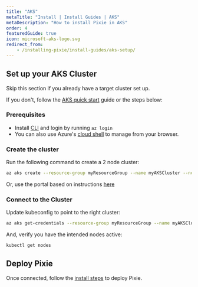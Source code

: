 ```yaml
---
title: "AKS"
metaTitle: "Install | Install Guides | AKS"
metaDescription: "How to install Pixie in AKS"
order: 4
featuredGuide: true
icon: microsoft-aks-logo.svg
redirect_from:
    - /installing-pixie/install-guides/aks-setup/
---
```


## Set up your AKS Cluster

Skip this section if you already have a target cluster set up.

If you don't, follow the [AKS quick start](https://docs.microsoft.com/en-us/azure/aks/kubernetes-walkthrough) guide or the steps below:

### Prerequisites

- Install [CLI](https://docs.microsoft.com/en-us/cli/azure/install-azure-cli?view=azure-cli-latest) and login by running `az login`
- You can also use Azure's [cloud shell](https://shell.azure.com) to manage from your browser.

### Create the cluster

Run the following command to create a 2 node cluster:

```bash
az aks create --resource-group myResourceGroup --name myAKSCluster --node-count 2 --enable-addons monitoring --generate-ssh-keys
```

Or, use the portal based on instructions [here](https://docs.microsoft.com/en-us/azure/aks/kubernetes-walkthrough-portal)

### Connect to the Cluster

Update kubeconfig to point to the right cluster:

```bash
az aks get-credentials --resource-group myResourceGroup --name myAKSCluster
```

And, verify you have the intended nodes active:

```bash
kubectl get nodes
```

## Deploy Pixie

Once connected, follow the [install steps](/installing-pixie/install-guides) to deploy Pixie.
